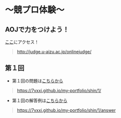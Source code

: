 # ～競プロ体験～

## AOJで力をつけよう！
[ここ](http://judge.u-aizu.ac.jp/onlinejudge/)にアクセス！
>http://judge.u-aizu.ac.jp/onlinejudge/

## 第１回
- 第１回の問題は[こちらから](https://7vxxi.github.io/my-portfolio/shin/1/)
>https://7vxxi.github.io/my-portfolio/shin/1/
- 第１回の解答例は[こちらから](https://7vxxi.github.io/my-portfolio/shin/1/answer)
>https://7vxxi.github.io/my-portfolio/shin/1/answer
